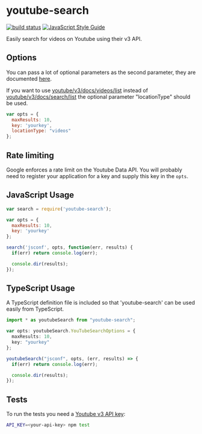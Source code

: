 # youtube-search

[![build status](https://secure.travis-ci.org/MaxGfeller/youtube-search.png)](http://travis-ci.org/MaxGfeller/youtube-search)
[![JavaScript Style Guide](https://img.shields.io/badge/code_style-standard-brightgreen.svg)](https://standardjs.com)

Easily search for videos on Youtube using their v3 API.

## Options

You can pass a lot of optional parameters as the second parameter, they are
documented [here](https://developers.google.com/youtube/v3/docs/search/list).

If you want to use [youtube/v3/docs/videos/list](https://developers.google.com/youtube/v3/docs/videos/list) instead of [youtube/v3/docs/search/list](https://developers.google.com/youtube/v3/docs/search/list) the optional parameter "locationType" should be used.
```javascript
var opts = {
  maxResults: 10,
  key: 'yourkey',
  locationType: "videos"
};
```


## Rate limiting

Google enforces a rate limit on the Youtube Data API. You will probably need to
register your application for a key and supply this key in the `opts`.

## JavaScript Usage

```javascript
var search = require('youtube-search');

var opts = {
  maxResults: 10,
  key: 'yourkey'
};

search('jsconf', opts, function(err, results) {
  if(err) return console.log(err);

  console.dir(results);
});
```

## TypeScript Usage

A TypeScript definition file is included so that 'youtube-search' can be used
easily from TypeScript.

```typescript
import * as youtubeSearch from "youtube-search";

var opts: youtubeSearch.YouTubeSearchOptions = {
  maxResults: 10,
  key: "yourkey"
};

youtubeSearch("jsconf", opts, (err, results) => {
  if(err) return console.log(err);

  console.dir(results);
});
```

## Tests

To run the tests you need a [Youtube v3 API key](https://console.developers.google.com/apis/credentials):

```bash
API_KEY=<your-api-key> npm test
```
